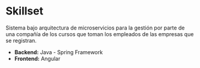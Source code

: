 # Skillset
Sistema bajo arquitectura de microservicios para la gestión por parte de una compañía de los cursos que toman los empleados de las empresas que se registran.

- __Backend:__ Java - Spring Framework
- __Frontend:__ Angular
